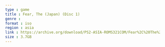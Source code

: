 ```yaml
---
type : game
title : Fear, The (Japan) (Disc 1)
genre : 
format : iso
region : asia
link : https://archive.org/download/PS2-ASIA-ROMS321COM/Fear%2C%20The%20%28Japan%29%20%28Disc%201%29.7z
size : 3.7GB
---
```

